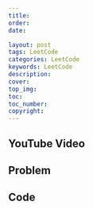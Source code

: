 ```yaml
---
title: 
order:
date: 

layout: post
tags: LeetCode
categories: LeetCode
keywords: LeetCode
description:
cover:
top_img:
toc:
toc_number:
copyright:
---
```


## YouTube Video

## Problem


## Code


```java

```

```python

```

